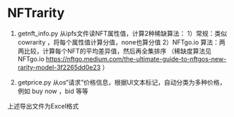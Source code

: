 # NFTrarity

1. getnft_info.py  从ipfs文件读NFT属性值，计算2种稀缺算法：
    1）常规：类似cowrarity ，将每个属性值计算分值，none也算分值
    2）NFTgo.io 算法：两两比较，计算每个NFT的平均差异值，然后再全集排序 （稀缺度算法见 NFTgo.io https://nftgo.medium.com/the-ultimate-guide-to-nftgos-new-rarity-model-3f2265dd0e23 ）

2. getprice.py  从os“请求”价格信息，根据UI文本标记，自动分类为多种价格，例如 buy now ，bid 等等

上述导出文件为Excel格式
